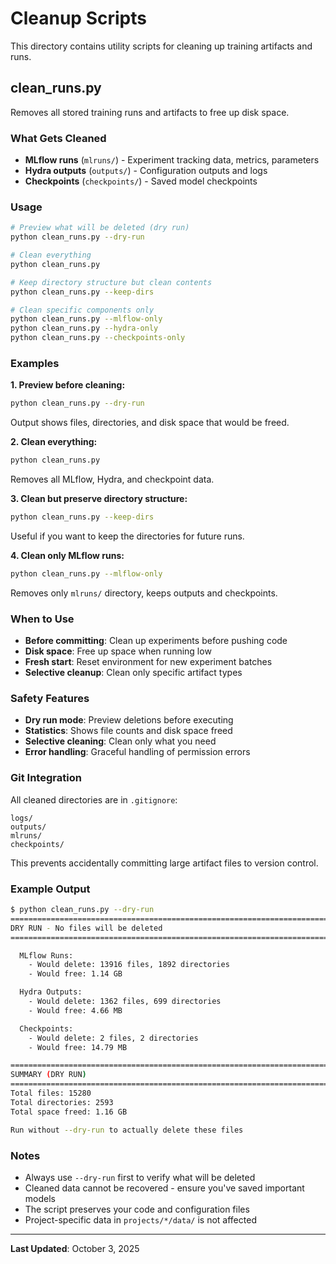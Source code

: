 # Cleanup Scripts

This directory contains utility scripts for cleaning up training artifacts and runs.

## clean_runs.py

Removes all stored training runs and artifacts to free up disk space.

### What Gets Cleaned

- **MLflow runs** (`mlruns/`) - Experiment tracking data, metrics, parameters
- **Hydra outputs** (`outputs/`) - Configuration outputs and logs
- **Checkpoints** (`checkpoints/`) - Saved model checkpoints

### Usage

```bash
# Preview what will be deleted (dry run)
python clean_runs.py --dry-run

# Clean everything
python clean_runs.py

# Keep directory structure but clean contents
python clean_runs.py --keep-dirs

# Clean specific components only
python clean_runs.py --mlflow-only
python clean_runs.py --hydra-only
python clean_runs.py --checkpoints-only
```

### Examples

**1. Preview before cleaning:**
```bash
python clean_runs.py --dry-run
```
Output shows files, directories, and disk space that would be freed.

**2. Clean everything:**
```bash
python clean_runs.py
```
Removes all MLflow, Hydra, and checkpoint data.

**3. Clean but preserve directory structure:**
```bash
python clean_runs.py --keep-dirs
```
Useful if you want to keep the directories for future runs.

**4. Clean only MLflow runs:**
```bash
python clean_runs.py --mlflow-only
```
Removes only `mlruns/` directory, keeps outputs and checkpoints.

### When to Use

- **Before committing**: Clean up experiments before pushing code
- **Disk space**: Free up space when running low
- **Fresh start**: Reset environment for new experiment batches
- **Selective cleanup**: Clean only specific artifact types

### Safety Features

- **Dry run mode**: Preview deletions before executing
- **Statistics**: Shows file counts and disk space freed
- **Selective cleaning**: Clean only what you need
- **Error handling**: Graceful handling of permission errors

### Git Integration

All cleaned directories are in `.gitignore`:
```gitignore
logs/
outputs/
mlruns/
checkpoints/
```

This prevents accidentally committing large artifact files to version control.

### Example Output

```bash
$ python clean_runs.py --dry-run
================================================================================
DRY RUN - No files will be deleted
================================================================================

  MLflow Runs:
    - Would delete: 13916 files, 1892 directories
    - Would free: 1.14 GB

  Hydra Outputs:
    - Would delete: 1362 files, 699 directories
    - Would free: 4.66 MB

  Checkpoints:
    - Would delete: 2 files, 2 directories
    - Would free: 14.79 MB

================================================================================
SUMMARY (DRY RUN)
================================================================================
Total files: 15280
Total directories: 2593
Total space freed: 1.16 GB

Run without --dry-run to actually delete these files
```

### Notes

- Always use `--dry-run` first to verify what will be deleted
- Cleaned data cannot be recovered - ensure you've saved important models
- The script preserves your code and configuration files
- Project-specific data in `projects/*/data/` is not affected

---

**Last Updated**: October 3, 2025
